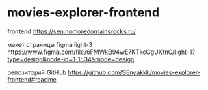 # movies-explorer-frontend
frontend
https://sen.nomoredomainsrocks.ru/

макет страницы figma light-3
https://www.figma.com/file/6FMWkB94wE7KTkcCgUXtnC/light-1?type=design&node-id=1-1534&mode=design


репозиторий GitHub
https://github.com/SEnyakkk/movies-explorer-frontend#readme
